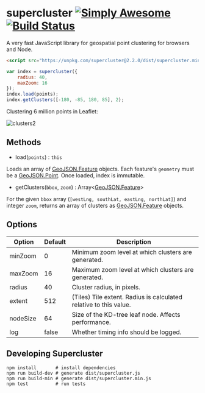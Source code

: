 # supercluster [![Simply Awesome](https://img.shields.io/badge/simply-awesome-brightgreen.svg)](https://github.com/mourner/projects) [![Build Status](https://travis-ci.org/mapbox/supercluster.svg?branch=master)](https://travis-ci.org/mapbox/supercluster)

A very fast JavaScript library for geospatial point clustering for browsers and Node.

```html
<script src="https://unpkg.com/supercluster@2.2.0/dist/supercluster.min.js"></script>
```

```js
var index = supercluster({
    radius: 40,
    maxZoom: 16
});
index.load(points);
index.getClusters([-180, -85, 180, 85], 2);
```

Clustering 6 million points in Leaflet:

![clusters2](https://cloud.githubusercontent.com/assets/25395/11857351/43407b46-a40c-11e5-8662-e99ab1cd2cb7.gif)

## Methods

* load(`points`) : `this`

Loads an array of [GeoJSON.Feature](http://geojson.org/geojson-spec.html#feature-objects) objects. Each feature's `geometry` must be a [GeoJSON.Point](http://geojson.org/geojson-spec.html#point). Once loaded, index is immutable.

* getClusters(`bbox`, `zoom`) : Array<[GeoJSON.Feature](http://geojson.org/geojson-spec.html#feature-objects)>

For the given `bbox` array (`[westLng, southLat, eastLng, northLat]`) and integer `zoom`, returns an array of clusters as [GeoJSON.Feature](http://geojson.org/geojson-spec.html#feature-objects) objects.

## Options

| Option   | Default | Description                                                       |
|----------|---------|-------------------------------------------------------------------|
| minZoom  | 0       | Minimum zoom level at which clusters are generated.               |
| maxZoom  | 16      | Maximum zoom level at which clusters are generated.               |
| radius   | 40      | Cluster radius, in pixels.                                        |
| extent   | 512     | (Tiles) Tile extent. Radius is calculated relative to this value. |
| nodeSize | 64      | Size of the KD-tree leaf node. Affects performance.               |
| log      | false   | Whether timing info should be logged.                             |

## Developing Supercluster

```
npm install       # install dependencies
npm run build-dev # generate dist/supercluster.js
npm run build-min # generate dist/supercluster.min.js
npm test          # run tests
```

